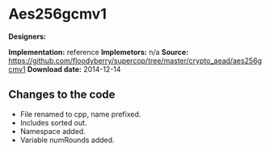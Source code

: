 # Aes256gcmv1

**Designers:** <reference algorithm>

**Implementation:** reference
**Implemetors:** n/a
**Source:** https://github.com/floodyberry/supercop/tree/master/crypto_aead/aes256gcmv1
**Download date:** 2014-12-14

## Changes to the code

* File renamed to cpp, name prefixed.
* Includes sorted out.
* Namespace added.
* Variable numRounds added.

